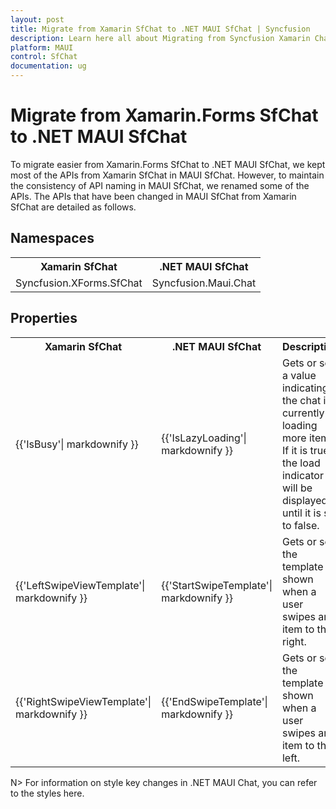 ```yaml
---
layout: post
title: Migrate from Xamarin SfChat to .NET MAUI SfChat | Syncfusion 
description: Learn here all about Migrating from Syncfusion Xamarin Chat to Syncfusion .NET MAUI Chat control and more.
platform: MAUI
control: SfChat
documentation: ug
---
```


# Migrate from Xamarin.Forms SfChat to .NET MAUI SfChat

To migrate easier from Xamarin.Forms SfChat to .NET MAUI SfChat, we kept most of the APIs from Xamarin SfChat in MAUI SfChat. However, to maintain the consistency of API naming in MAUI SfChat, we renamed some of the APIs. The APIs that have been changed in MAUI SfChat from Xamarin SfChat are detailed as follows.

## Namespaces

<table>
<tr>
<th>Xamarin SfChat </th>
<th>.NET MAUI SfChat</th></tr>
<tr>
<td>Syncfusion.XForms.SfChat</td>
<td>Syncfusion.Maui.Chat</td></tr>
</table>

## Properties

<table> 
<tr>
<th>Xamarin SfChat</th>
<th>.NET MAUI SfChat</th>
<th>Description</th>
</tr>

<tr>
<td>{{'IsBusy'| markdownify }}</td>
<td>{{'IsLazyLoading'| markdownify }}</td>
<td>Gets or sets a value indicating if the chat is currently loading more items. If it is true, the load indicator will be displayed until it is set to false.</td>
</tr>

<tr>
<td>{{'LeftSwipeViewTemplate'| markdownify }}</td>
<td>{{'StartSwipeTemplate'| markdownify }}</td>
<td>Gets or sets the template shown when a user swipes an item to the right.</td>
</tr>

<tr>
<td>{{'RightSwipeViewTemplate'| markdownify }}</td>
<td>{{'EndSwipeTemplate'| markdownify }}</td>
<td>Gets or sets the template shown when a user swipes an item to the left.</td>
</tr>
</table>

N>
 For information on style key changes in .NET MAUI Chat, you can refer to the styles here.